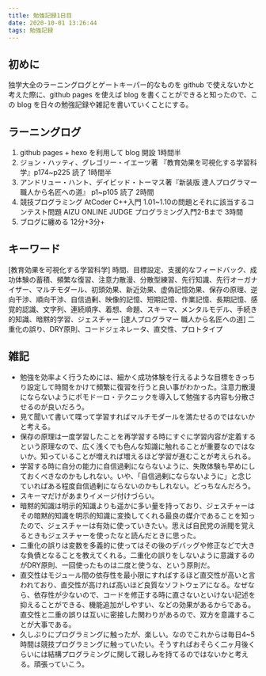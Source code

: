```yaml
---
title: 勉強記録1日目
date: 2020-10-01 13:26:44
tags: 勉強記録
---
```


## 初めに
独学大全のラーニングログとゲートキーパー的なものを github で使えないかと考えた際に、github pages を使えば blog を書くことができると知ったので、この blog を日々の勉強記録や雑記を書いていくことにする。

## ラーニングログ
1. github pages + hexo を利用して blog 開設 1時間半
1. ジョン・ハッティ、グレゴリー・イエーツ著 『教育効果を可視化する学習科学』p174~p225 読了 1時間半
1. アンドリュー・ハント、デイビッド・トーマス著『新装版 達人プログラマー 職人から名匠への道』 p1~p105 読了 2時間
1. 競技プログラミング AtCoder C++入門 1.01~1.10の問題とそれに該当するコンテスト問題 AIZU ONLINE JUDGE プログラミング入門2-Bまで 3時間 
1. ブログに纏める 12分+3分+

## キーワード
[教育効果を可視化する学習科学]
時間、目標設定、支援的なフィードバック、成功体験の蓄積、頻繁な復習、注意力散漫、分散型練習、先行知識、先行オーガナイザー、マルチモダール、初頭効果、新近効果、虚偽記憶効果、保存の原理、逆向干渉、順向干渉、自信過剰、映像的記憶、短期記憶、作業記憶、長期記憶、感覚的認識、文字列、連続順序、着想、命題、スキーマ、メンタルモデル、手続き的知識、暗黙的学習、ジェスチャー
[達人プログラマー 職人から名匠への道]
二重化の誤り、DRY原則、コードジェネレータ、直交性、プロトタイプ

## 雑記
- 勉強を効率よく行うためには、細かく成功体験を行えるような目標をきっちり設定して時間をかけて頻繁に復習を行うと良い事がわかった。注意力散漫にならないようにポモドーロ・テクニックを導入して勉強する内容も分散させるのが良いだろう。
- 見て聞いて書いて喋って学習すればマルチモダールを満たせるのではないかと考える。
- 保存の原理は一度学習したことを再学習する時にすぐに学習内容が定着するという原理なので、広く浅くでも色んな知識に触れることが重要なのではないか。知っていることが増えれば増えるほど学習が進むことが考えられる。
- 学習する時に自分の能力に自信過剰にならないように、失敗体験も早めにしておくべきなのかもしれない。いや、「自信過剰にならないように」と念じていればある程度自信過剰にならないのかもしれない。どっちなんだろう。
- スキーマだけがあまりイメージ付けづらい。
- 暗黙的知識は明示的知識よりも遥かに多い量を持っており、ジェスチャーはその暗黙的知識を明示的知識に変換してくれる最良の媒介であることを知ったので、ジェスチャーは有効に使っていきたい。思えば自民党の派閥を覚えるときもジェスチャーを使ったなと読んだときに思った。
- 二重化の誤りは変数を多義的に使ってはその後のデバッグや修正などで大きな負債となることを教えてくれる。二重化の誤りをしないように意識するのがDRY原則、一回使ったものは二度と使うな、という原則だ。
- 直交性はモジュール間の依存性を最小限にすればするほど直交性が高いと言われており、直交性が高ければ高いほど良質なソフトウェアになる。なぜなら、依存性が少ないので、コードを修正する時に直さないといけない記述を抑えることができる、機能追加がしやすい、などの効果があるからである。直交性と二重の誤りは互いに密接した関わりがあるので、双方を意識することが大事である。
- 久しぶりにプログラミングに触ったが、楽しい。なのでこれからは毎日4~5時間は競技プログラミングに触っていたい。そうすればおそらく二ヶ月後くらいには結構プログラミングに関して親しみを持てるのではないかと考える。頑張っていこう。
